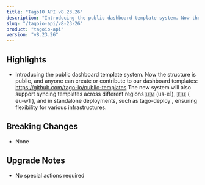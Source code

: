 ```yaml
---
title: "TagoIO API v8.23.26"
description: "Introducing the public dashboard template system. Now the structure is public, and anyone can create or contribute to our dashboard templates: https://github.com/tago-io/public-templates The new system will also support syncing templates across different regions 🇺🇲 (us-e1), 🇪🇺 ( eu-w1 ), and in standalone deployments, such as tago-deploy , ensuring flexibility for various infrastructures."
slug: "/tagoio-api/v8-23-26"
product: "tagoio-api"
version: "v8.23.26"
---
```


## Highlights

- Introducing the public dashboard template system. Now the structure is public, and anyone can create or contribute to our dashboard templates: https://github.com/tago-io/public-templates The new system will also support syncing templates across different regions 🇺🇲 (us-e1), 🇪🇺 ( eu-w1 ), and in standalone deployments, such as tago-deploy , ensuring flexibility for various infrastructures.

## Breaking Changes

- None

## Upgrade Notes

- No special actions required
